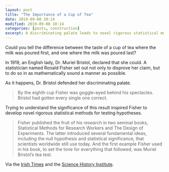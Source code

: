 ```yaml
---
layout: post
title: "The Importance of a Cup of Tea"
date: 2019-09-08 10:14
modified: 2019-09-08 10:14
categories: [posts, construction]
excerpt: A discriminating palate leads to novel rigorous statistical methods
---
```


Could you tell the difference between the taste of a cup of tea where the milk was poured first,
and one where the milk was poured last?

In 1919, an English lady, Dr. Muriel Bristol, declared that she could.
A statistician named Ronald Fisher set out not only to disprove her claim,
but to do so in as mathematically sound a manner as possible.

As it happens, Dr. Bristol defended her discriminating palate.

> By the eighth cup Fisher was goggle-eyed behind his spectacles. Bristol had gotten every single one correct.

Trying to understand the significance of this result inspired Fisher to develop novel rigorous statistical methods for testing hypotheses.

> Fisher published the fruit of his research in two seminal books,
Statistical Methods for Research Workers and The Design of Experiments.
The latter introduced several fundamental ideas,
including the null hypothesis and statistical significance,
that scientists worldwide still use today.
And the first example Fisher used in his book, to set the tone for everything that followed,
was Muriel Bristol’s tea test.

Via the [Irish Times](https://www.irishtimes.com/news/science/how-a-tea-tasting-test-led-to-a-breakthrough-in-statistics-1.3998786)
and the [Science History Institute](https://www.sciencehistory.org/distillations/ronald-fisher-a-bad-cup-of-tea-and-the-birth-of-modern-statistics).
